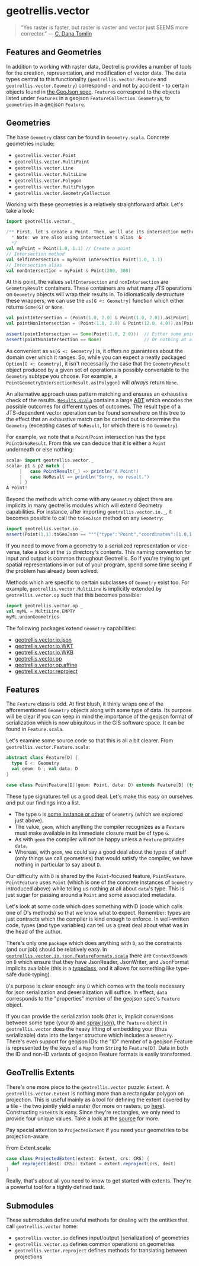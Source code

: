 # geotrellis.vector

> “Yes raster is faster, but raster is vaster and vector just SEEMS more corrector.”
— [C. Dana Tomlin](http://uregina.ca/piwowarj/NotableQuotables.html)

## Features and Geometries

In addition to working with raster data, Geotrellis provides
a number of tools for the creation, representation, and
modification of vector data. The data types central to this
functionality (`geotrellis.vector.Feature` and
`geotrellis.vector.Geometry`) correspond - and not by accident -
to certain objects found in [the GeoJson
spec](http://geojson.org/geojson-spec.html). `Feature`s
correspond to the objects listed  under `features` in a
geojson `FeatureCollection`. `Geometry`s, to `geometries`
in a geojson `Feature`.

## Geometries

The base `Geometry` class can be found in `Geometry.scala`.
Concrete geometries include:
- `geotrellis.vector.Point`
- `geotrellis.vector.MultiPoint`
- `geotrellis.vector.Line`
- `geotrellis.vector.MultiLine`
- `geotrellis.vector.Polygon`
- `geotrellis.vector.MultiPolygon`
- `geotrellis.vector.GeometryCollection`

Working with these geometries is a relatively straightforward
affair. Let's take a look:

```scala
import geotrellis.vector._

/** First, let's create a Point. Then, we'll use its intersection method.
  * Note: we are also using intersection's alias '&'.
  */
val myPoint = Point(1.0, 1.1) // Create a point
// Intersection method
val selfIntersection = myPoint intersection Point(1.0, 1.1)
// Intersection alias
val nonIntersection = myPoint & Point(200, 300)
```

At this point, the values `selfIntersection` and `nonIntersection`
are `GeometryResult` containers. These containers are what many JTS
operations on `Geometry` objects will wrap their results in.
To idiomatically destructure these wrappers, we can use the
`as[G <: Geometry]` function which either returns `Some(G)` or `None`.

```scala
val pointIntersection = (Point(1.0, 2.0) & Point(1.0, 2.0)).as[Point]
val pointNonIntersection = (Point(1.0, 2.0) & Point(12.0, 4.0)).as[Point]

assert(pointIntersection == Some(Point(1.0, 2.0)))  // Either some point
assert(pointNonIntersection == None)                // Or nothing at all
```

As convenient as `as[G <: Geometry]` is, it offers no guarantees about
the domain over which it ranges. So, while you can expect a neatly
packaged `Option[G <: Geometry]`, it isn't necessarily the case that the
`GeometryResult` object produced by a given set of operations is
possibly convertable to the `Geometry` subtype you choose. For example,
a `PointGeometryIntersectionResult.as[Polygon]` will *always* return
`None`.

An alternative approach uses pattern matching and ensures an exhaustive
check of the results.
[`Results.scala`](../../vector/src/main/scala/geotrellis/vector/Results.scala)
contains a large
[ADT](https://en.wikipedia.org/wiki/Algebraic_data_type) which encodes
the possible outcomes for different types of outcomes. The result type of
a JTS-dependent vector operation can be found somewhere on this tree to
the effect that an exhaustive match can be carried out to determine the
`Geometry` (excepting cases of `NoResult`, for which there is no
`Geometry`).

For example, we note that a `Point`/`Point` intersection has
the type `PointOrNoResult`. From this we can deduce that it is either a
`Point` underneath or else nothing:

```scala
scala> import geotrellis.vector._
scala> p1 & p2 match {
     |   case PointResult(_) => println("A Point!)
     |   case NoResult => println("Sorry, no result.")
     | }
A Point!
```

Beyond the methods which come with any `Geometry` object there are
implicits in many geotrellis modules which will extend Geometry
capabilities. For instance, after importing `geotrellis.vector.io._`,
it becomes possible to call the `toGeoJson` method on any `Geometry`:

```scala
import geotrellis.vector.io._
assert(Point(1,1).toGeoJson == """{"type":"Point","coordinates":[1.0,1.0]}""")
```

If you need to move from a geometry to a serialized representation or
vice-versa, take a look at the `io` directory's contents. This naming
convention for input and output is common throughout Geotrellis.
So if you're trying to get spatial representations in or out of your
program, spend some time seeing if the problem has already been solved.

Methods which are specific to certain subclasses of `Geometry` exist too.
For example, `geotrellis.vector.MultiLine` is implicitly extended by
`geotrellis.vector.op` such that this becomes possible:

```scala
import geotrellis.vector.op._
val myML = MultiLine.EMPTY
myML.unionGeometries
```

The following packages extend `Geometry` capabilities:
- [geotrellis.vector.io.json](io/json/)
- [geotrellis.vector.io.WKT](io/WKT/)
- [geotrellis.vector.io.WKB](io/WKB/)
- [geotrellis.vector.op](op/)
- [geotrellis.vector.op.affine](op/affine/)
- [geotrellis.vector.reproject](reproject/)

## Features
The `Feature` class is odd. At first blush, it thinly wraps one of the
afforementioned `Geometry` objects along with some type of data. Its
purpose will be clear if you can keep in mind the importance of the
geojson format of serialization which is now ubiquitous in the GIS
software space. It can be found in `Feature.scala`.

Let's examine some source code so that this is all a bit clearer.
From `geotrellis.vector.Feature.scala`:

```scala
abstract class Feature[D] {
  type G <: Geometry
  val geom: G ; val data: D
}

case class PointFeature[D](geom: Point, data: D) extends Feature[D] {type G = Point}
```
These type signatures tell us a good deal. Let's make this easy
on ourselves and put our findings into a list.
- The type `G` is [some instance or other](http://docs.scala-lang.org/tutorials/tour/upper-type-bounds.html)
of `Geometry` (which we explored just above).
- The value, `geom`, which anything the compiler recognizes as a
`Feature` must make available in its immediate closure must be of type `G`.
- As with `geom` the compiler will not be happy unless a `Feature` provides `data`.
- Whereas, with `geom`, we could say a good deal about the types of
  stuff (only things we call geometries) that would satisfy the compiler,
  we have nothing in particular to say about `D`.

Our difficulty with `D` is shared by the `Point`-focused feature,
`PointFeature`. `PointFeature` uses `Point` (which is one of the concrete instances
of `Geometry` introduced above) while telling us nothing at all about `data`'s
type. This is just sugar for passing around a `Point` and some
associated metadata.

Let's look at some code which does something with D (code which calls
one of D's methods) so that we know what to expect. Remember: types are
just contracts which the compiler is kind enough to enforce. In
well-written code, types (and type variables) can tell us a great deal
about what was in the head of the author.

There's only one `package` which does anything with `D`, so the
constraints (and our job) should be relatively easy.
In [`geotrellis.vector.io.json.FeatureFormats.scala`](../../vector/src/main/scala/vector/io/json/FeatureFormats.scala)
there are `ContextBound`s on `D` which ensure that they have JsonReader,
JsonWriter, and JsonFormat implicits available (this is a
[typeclass](http://danielwestheide.com/blog/2013/02/06/the-neophytes-guide-to-scala-part-12-type-classes.html),
and it allows for something like type-safe duck-typing).

`D`'s purpose is clear enough: any `D` which comes with the tools
necessary for json serialization and deserialization will suffice.
In effect, `data` corresponds to the "properties" member of the
geojson spec's `Feature` object.

If you can provide the serialization tools (that is, implicit
conversions between some type (your `D`) and [spray json](https://github.com/spray/spray-json)),
the `Feature` object in `geotrellis.vector` does the heavy lifting
of embedding your (thus serializable) data into the larger structure
which includes a `Geometry`. There's even support for geojson IDs: the
"ID" member of a geojson Feature is represented by the keys of a `Map`
from `String` to `Feature[D]`. Data in both the ID and non-ID variants
of geojson Feature formats is easily transformed.

## GeoTrellis Extents

There's one more piece to the `geotrellis.vector` puzzle: `Extent`.
A `geotrellis.vector.Extent` is nothing more than a rectangular
polygon on projection. This is useful mainly as a tool for defining the
extent covered by a tile - the two jointly yield a raster (for more
on rasters, go [here](../../raster/src/main/scala/geotrellis/raster)).
Constructing `Extent`s is easy. Since they're rectangles,
we only need to provide four unique values. Take a look at the
[source](../../vector/src/main/scala/geotrellis/vector/Extent.scala) for
more.

Pay special attention to `ProjectedExtent` if you need your geometries
to be projection-aware.

From Extent.scala:

```scala
case class ProjectedExtent(extent: Extent, crs: CRS) {
  def reproject(dest: CRS): Extent = extent.reproject(crs, dest)
}
```

Really, that's about all you need to know to get started with
extents. They're a powerful tool for a tightly defined task.

## Submodules

These submodules define useful methods for dealing with
the entities that call `geotrellis.vector` home:
- `geotrellis.vector.io` defines input/output (serialization) of geometries
- `geotrellis.vector.op` defines common operations on geometries
- `geotrellis.vector.reproject` defines methods for translating between projections

